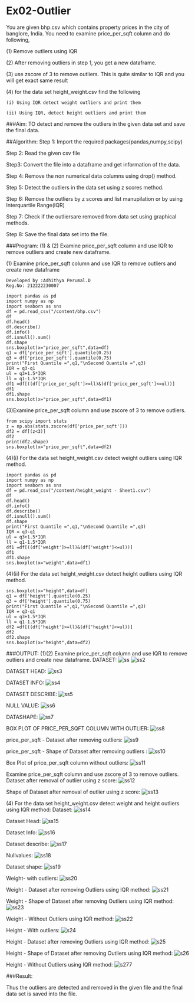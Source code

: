 # Ex02-Outlier

You are given bhp.csv which contains property prices in the city of banglore, India. You need to examine price_per_sqft column and do following,

(1) Remove outliers using IQR 

(2) After removing outliers in step 1, you get a new dataframe.

(3) use zscore of 3 to remove outliers. This is quite similar to IQR and you will get exact same result

(4) for the data set height_weight.csv find the following

    (i) Using IQR detect weight outliers and print them

    (ii) Using IQR, detect height outliers and print them

###Aim:
TO detect and remove the outliers in the given data set and save the final data.

##Algorithm:
Step 1:
Import the required packages(pandas,numpy,scipy)

Step 2:
Read the given csv file

Step3:
Convert the file into a dataframe and get information of the data.

Step 4:
Remove the non numerical data columns using drop() method.

Step 5:
Detect the outliers in the data set using z scores method.

Step 6:
Remove the outliers by z scores and list manupilation or by using Interquartile Range(IQR)

Step 7:
Check if the outliersare removed from data set using graphical methods.

Step 8:
Save the final data set into the file.

###Program:
(1) & (2) Examine price_per_sqft column and use IQR to remove outliers and create new dataframe.

(1) Examine price_per_sqft column and use IQR to remove outliers and create new dataframe
```
Developed by :Adhithya Perumal.D
Reg.No: 212222230007

import pandas as pd
import numpy as np
import seaborn as sns
df = pd.read_csv("/content/bhp.csv")
df
df.head()
df.describe()
df.info()
df.isnull().sum()
df.shape
sns.boxplot(x="price_per_sqft",data=df)
q1 = df['price_per_sqft'].quantile(0.25)
q3 = df['price_per_sqft'].quantile(0.75)
print("First Quantile =",q1,"\nSecond Quantile =",q3)
IQR = q3-q1
ul = q3+1.5*IQR
ll = q1-1.5*IQR
df1 =df[((df['price_per_sqft']>=ll)&(df['price_per_sqft']<=ul))]
df1
df1.shape
sns.boxplot(x="price_per_sqft",data=df1)
```

(3)Examine price_per_sqft column and use zscore of 3 to remove outliers.
```
from scipy import stats
z = np.abs(stats.zscore(df['price_per_sqft']))
df2 = df[(z<3)]
df2
print(df2.shape)
sns.boxplot(x="price_per_sqft",data=df2)
```

(4)(i) For the data set height_weight.csv detect weight outliers using IQR method.
```
import pandas as pd
import numpy as np
import seaborn as sns
df = pd.read_csv("/content/height_weight - Sheet1.csv")
df
df.head()
df.info()
df.describe()
df.isnull().sum()
df.shape
print("First Quantile =",q1,"\nSecond Quantile =",q3)
IQR = q3-q1
ul = q3+1.5*IQR
ll = q1-1.5*IQR
df1 =df[((df['weight']>=ll)&(df['weight']<=ul))]
df1
df1.shape
sns.boxplot(x="weight",data=df1)
```

(4)(ii) For the data set height_weight.csv detect height outliers using IQR method.
```
sns.boxplot(x="height",data=df)
q1 = df['height'].quantile(0.25)
q3 = df['height'].quantile(0.75)
print("First Quantile =",q1,"\nSecond Quantile =",q3)
IQR = q3-q1
ul = q3+1.5*IQR
ll = q1-1.5*IQR
df2 =df[((df['height']>=ll)&(df['height']<=ul))]
df2
df2.shape
sns.boxplot(x="height",data=df2)
```

###OUTPUT:
(1)(2) Examine price_per_sqft column and use IQR to remove outliers and create new dataframe.
DATASET:
![ss](https://user-images.githubusercontent.com/118707079/230837057-239c07d9-8da2-4a49-9d43-6976cb31f091.png)
![ss2](https://user-images.githubusercontent.com/118707079/230837154-8747c2d7-e775-4d7b-a5fc-10c4d4c10233.png)

DATASET HEAD:
![ss3](https://user-images.githubusercontent.com/118707079/230837411-2a9beeec-f438-4b1c-99e5-d9a9227245e8.png)

DATASET INFO:
![ss4](https://user-images.githubusercontent.com/118707079/230837537-2ff984b4-429f-475b-b188-5aecf289e0b0.png)

DATASET DESCRIBE:
![ss5](https://user-images.githubusercontent.com/118707079/230837641-47064d37-2afc-4778-afdc-b9dbbe649c83.png)

NULL VALUE:
![ss6](https://user-images.githubusercontent.com/118707079/230837702-d351d7d8-a40b-4d3c-897e-52b79242d67c.png)

DATASHAPE:
![ss7](https://user-images.githubusercontent.com/118707079/230837763-a46f4159-fce6-41bd-b139-dec76a11e614.png)

BOX PLOT OF PRICE_PER_SQFT COLUMN WITH OUTLIER:
![ss8](https://user-images.githubusercontent.com/118707079/230837851-c623d6b1-1cbf-497d-bded-cee6761bbf6a.png)

price_per_sqft - Dataset after removing outliers:
![ss9](https://user-images.githubusercontent.com/118707079/230838011-80f4b026-fc3e-4c43-b9c8-f3ce31c5c700.png)

price_per_sqft - Shape of Dataset after removing outliers :
![ss10](https://user-images.githubusercontent.com/118707079/230838083-e798420c-0f2d-456c-acc2-9d821db9d5f2.png)

Box Plot of price_per_sqft column without outliers:
![ss11](https://user-images.githubusercontent.com/118707079/230838138-daaba88d-bdf3-4e88-ab04-33c6571154f1.png)

Examine price_per_sqft column and use zscore of 3 to remove outliers.
Dataset after removal of outlier using z score:
![ss12](https://user-images.githubusercontent.com/118707079/230838233-3dc19cc1-2bd3-46b0-b168-00d0ccc585bd.png)

Shape of Dataset after removal of outlier using z score:
![ss13](https://user-images.githubusercontent.com/118707079/230838322-2f912809-e210-4246-b1d5-e78fb05688c9.png)

(4) For the data set height_weight.csv detect weight and height outliers using IQR method:
Dataset:
![ss14](https://user-images.githubusercontent.com/118707079/230838410-169de914-45b5-456b-8bb6-c4b6859090f1.png)

Dataset Head:
![ss15](https://user-images.githubusercontent.com/118707079/230838472-37124425-d861-4fbf-9eaa-30fc1798ac08.png)

Dataset Info:
![ss16](https://user-images.githubusercontent.com/118707079/230838567-95132617-da96-44fd-b77d-4936ca57677c.png)

Dataset describe:
![ss17](https://user-images.githubusercontent.com/118707079/230838642-c5c748c7-59b9-4270-83bd-830109dec30f.png)

Nullvalues:
![ss18](https://user-images.githubusercontent.com/118707079/230838711-bb08c084-b116-48d0-be8e-0151ba056b3f.png)

Dataset shape:
![ss19](https://user-images.githubusercontent.com/118707079/230838800-6d7ab5ff-6963-4c3b-9fc2-1b78cde971f1.png)

Weight- with outliers:
![ss20](https://user-images.githubusercontent.com/118707079/230838859-58b141d8-90ba-4f2f-9206-0f03a67e55ea.png)

Weight - Dataset after removing Outliers using IQR method:
![ss21](https://user-images.githubusercontent.com/118707079/230839062-4a421d22-a880-4260-abfa-99ff9a958a58.png)

Weight - Shape of Dataset after removing Outliers using IQR method:
![ss23](https://user-images.githubusercontent.com/118707079/230839171-733f0f95-c04a-4240-ae5c-8e42d6520ecf.png)

Weight - Without Outliers using IQR method:
![ss22](https://user-images.githubusercontent.com/118707079/230839278-2fe839f2-3099-4709-82ee-bc2387757379.png)

Height - With outliers:
![s24](https://user-images.githubusercontent.com/118707079/230839421-32514a40-a3c2-4516-8685-f3fd6aeb043f.png)

Height - Dataset after removing Outliers using IQR method:
![s25](https://user-images.githubusercontent.com/118707079/230839508-e5571ea9-b15c-40fb-98c5-4918405da630.png)

Height - Shape of Dataset after removing Outliers using IQR method:
![s26](https://user-images.githubusercontent.com/118707079/230839579-13399d65-ed57-44bc-9f2c-e83e1ec4edb3.png)

Height - Without Outliers using IQR method:
![s277](https://user-images.githubusercontent.com/118707079/230839645-90ffdad3-b61a-4e7d-8551-5625e8b09564.png)


###Result:

Thus the outliers are detected and removed in the given file and the final data set is saved into the file.








